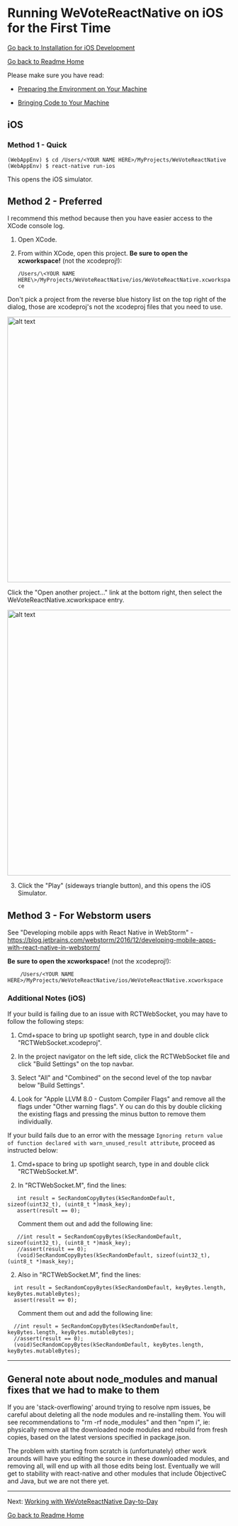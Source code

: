 # Running WeVoteReactNative on iOS for the First Time
[Go back to Installation for iOS Development](ENVIRONMENT_IOS.md)

[Go back to Readme Home](../../README.md)

Please make sure you have read:

* [Preparing the Environment on Your Machine](ENVIRONMENT_IOS.md)

* [Bringing Code to Your Machine](CLONING_CODE.md)

## iOS 

### Method 1 - Quick

    (WebAppEnv) $ cd /Users/<YOUR NAME HERE>/MyProjects/WeVoteReactNative
    (WebAppEnv) $ react-native run-ios

This opens the iOS simulator.

## Method 2 - Preferred

I recommend this method because then you have easier access to the XCode console log.

1. Open XCode.

2. From within XCode, open this project.  **Be sure to open the xcworkspace!**  (not the xcodeproj!):

    `/Users/\<YOUR NAME HERE\>/MyProjects/WeVoteReactNative/ios/WeVoteReactNative.xcworkspace`

Don't pick a project from the reverse blue history list on the top right of the dialog, those are xcodeproj's not the xcodeproj files that you need to use.

<img src="https://github.com/wevote/WeVoteReactNative/blob/develop/docs/images/Welcome%20To%20Xcode.png" alt="alt text" width="600" >

Click the "Open another project..." link at the bottom right, then select the WeVoteReactNative.xcworkspace entry.

<img src="https://github.com/wevote/WeVoteReactNative/blob/develop/docs/images/iOS%20SelectWorkspace.png" alt="alt text" width="600" >

3. Click the "Play" (sideways triangle button), and this opens the iOS Simulator.

## Method 3 - For Webstorm users

See "Developing mobile apps with React Native in WebStorm" - <https://blog.jetbrains.com/webstorm/2016/12/developing-mobile-apps-with-react-native-in-webstorm/>

**Be sure to open the xcworkspace!**  (not the xcodeproj!):

        /Users/<YOUR NAME HERE>/MyProjects/WeVoteReactNative/ios/WeVoteReactNative.xcworkspace


### Additional Notes (iOS)

If your build is failing due to an issue with RCTWebSocket, you may have to follow the following steps:

1. Cmd+space to bring up spotlight search, type in and double click "RCTWebSocket.xcodeproj".

2. In the project navigator on the left side, click the RCTWebSocket file and click "Build Settings" on the top navbar.

3. Select "All" and "Combined" on the second level of the top navbar below "Build Settings".

4. Look for "Apple LLVM 8.0 - Custom Compiler Flags" and remove all the flags under "Other warning flags". Y
ou can do this by double clicking the existing flags and pressing the minus button to remove them individually.

If your build fails due to an error with the message `Ignoring return value of function declared with warn_unused_result attribute`, 
proceed as instructed below:

1. Cmd+space to bring up spotlight search, type in and double click "RCTWebSocket.M".

2. In "RCTWebSocket.M", find the lines: 
```
   int result = SecRandomCopyBytes(kSecRandomDefault, sizeof(uint32_t), (uint8_t *)mask_key);
   assert(result == 0);
```

&nbsp;&nbsp;&nbsp;&nbsp;&nbsp;&nbsp;Comment them out and add the following line:
```
   //int result = SecRandomCopyBytes(kSecRandomDefault, sizeof(uint32_t), (uint8_t *)mask_key);
   //assert(result == 0);
   (void)SecRandomCopyBytes(kSecRandomDefault, sizeof(uint32_t), (uint8_t *)mask_key);
```


2. Also in "RCTWebSocket.M", find the lines: 
```
  int result = SecRandomCopyBytes(kSecRandomDefault, keyBytes.length, keyBytes.mutableBytes);
  assert(result == 0);
```

&nbsp;&nbsp;&nbsp;&nbsp;&nbsp;&nbsp;Comment them out and add the following line:

```
  //int result = SecRandomCopyBytes(kSecRandomDefault, keyBytes.length, keyBytes.mutableBytes);
  //assert(result == 0);
  (void)SecRandomCopyBytes(kSecRandomDefault, keyBytes.length, keyBytes.mutableBytes);
```


****

## General note about node_modules and manual fixes that we had to make to them
If you are 'stack-overflowing' around trying to resolve npm issues, be careful about
deleting all the node modules and re-installing them.  You will see recommendations to 
"rm -rf node_modules" and then "npm i", ie: physically remove all the downloaded node
modules and rebuild from fresh copies, based on the latest versions specified in package.json.

The problem with starting from scratch is (unfortunately) other work arounds will have you 
editing the source in these downloaded modules, and removing all, will end up with all those edits being lost.
Eventually we will get to stability with react-native and other modules that include ObjectiveC and Java, but we are
not there yet.

---

Next: [Working with WeVoteReactNative Day-to-Day](../working/README_WORKING_WITH_REACT_NATIVE.md)

[Go back to Readme Home](../../README.md)
